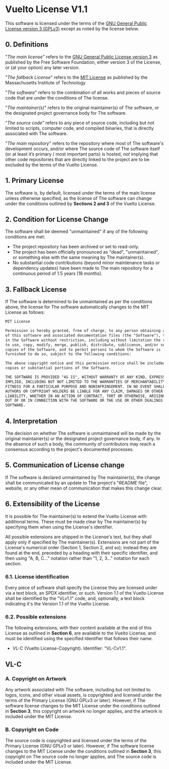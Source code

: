 # Vuelto License V1.1

This software is licensed under the terms of the [GNU General Public License version 3 (GPLv3)](https://www.gnu.org/licenses/gpl-3.0.en.html) except as noted by the license below.

## **0. Definitions**

"_The main license_" refers to the [GNU General Public License version 3](https://www.gnu.org/licenses/gpl-3.0.en.html) as published by the Free Software Foundation, either version 3 of the License, or (at your option) any later version.

"_The fallback License_" refers to the [MIT License](https://opensource.org/licenses/MIT) as published by the Massachusetts Institute of Technology

"_The software_" refers to the combination of all works and pieces of source code that are under the conditions of The license.

"_The maintainer(s)_" refers to the original maintainer(s) of The software, or the designated project governance body for The software.

“_The source code_” refers to any piece of source code, including but not limited to scripts, computer code, and compiled binaries, that is directly associated with The software.

"_The main repository_" refers to the repository where most of The software's development occurs, and/or where The source code of The software itself (or at least it’s primary / most important parts) is hosted, _not_ implying that other code repositories that are directly linked to the project are to be excluded by the terms of the Vuelto License.

## **1. Primary License**

The software is, by default, licensed under the terms of the main license unless otherwise specified, as the license of The software can change under the conditions outlined by **Sections 2 and 3** of the Vuelto License.

## **2. Condition for License Change**

The software shall be deemed "unmaintained" if any of the following conditions are met:

- The project repository has been archived or set to read-only.
- The project has been officially pronounced as "dead", "unmaintained", or something else with the same meaning by The maintainer(s).
- No substantial code contributions (beyond minor maintenance tasks or dependency updates) have been made to The main repository for a continuous period of 1.5 years (18 months).

## **3. Fallback License**

If The software is determined to be unmaintained as per the conditions above, the license for The software automatically changes to the MIT License as follows:

```txt
MIT License

Permission is hereby granted, free of charge, to any person obtaining a copy
of this software and associated documentation files (the "Software"), to deal
in the Software without restriction, including without limitation the rights
to use, copy, modify, merge, publish, distribute, sublicense, and/or sell
copies of the Software, and to permit persons to whom the Software is
furnished to do so, subject to the following conditions:

The above copyright notice and this permission notice shall be included in all
copies or substantial portions of the Software.

THE SOFTWARE IS PROVIDED "AS IS", WITHOUT WARRANTY OF ANY KIND, EXPRESS OR
IMPLIED, INCLUDING BUT NOT LIMITED TO THE WARRANTIES OF MERCHANTABILITY,
FITNESS FOR A PARTICULAR PURPOSE AND NONINFRINGEMENT. IN NO EVENT SHALL THE
AUTHORS OR COPYRIGHT HOLDERS BE LIABLE FOR ANY CLAIM, DAMAGES OR OTHER
LIABILITY, WHETHER IN AN ACTION OF CONTRACT, TORT OR OTHERWISE, ARISING FROM,
OUT OF OR IN CONNECTION WITH THE SOFTWARE OR THE USE OR OTHER DEALINGS IN THE
SOFTWARE.
```

## **4. Interpretation**

The decision on whether The software is unmaintained will be made by the original maintainer(s) or the designated project governance body, if any. In the absence of such a body, the community of contributors may reach a consensus according to the project's documented processes.

## **5. Communication of License change**

If The software is declared unmaintained by The maintainer(s), the change shall be communicated by an update to The project's "_README_ file", website, or any other mean of communication that makes this change clear.

## **6. Extensibility of the License**

It is possible for The maintainer(s) to extend the Vuelto License with additional terms. These must be made clear by The maintainer(s) by specifying them when using the License's identifier.

All possible extensions are shipped in the License's text, but they shall apply only if specified by The maintainer(s). Extensions are not part of the License's numerical order (Section 1, Section 2, and so); instead they are found at the end, preceded by a heading with their specific identifier, and then using "A, B, C..." notation rather than "1, 2, 3..." notation for each section.

### **6.1. License identification**

Every piece of software shall specify the License they are licensed under via a text block, an SPDX identifier, or such. Version 1.1 of the Vuelto License shall be identified by the "VLv1.1" code, and, optionally, a text block indicating it's the Version 1.1 of the Vuelto License.

### **6.2. Possible extensions**

The following extensions, with their content available at the end of this License as outlined in **Section 6**, are available to the Vuelto License, and must be identified using the specified Identifier that follows their name.

- VL-C (Vuelto License-Copyright). Identifier: "VL-Cv1.1".

<!-- BEGIN VL-C 1.1 ONLY -->
## VL-C

### **A. Copyright on Artwork**

Any artwork associated with The software, including but not limited to logos, icons, and other visual assets, is copyrighted and licensed under the terms of the Primary License (GNU GPLv3 or later). However, if The software license changes to the MIT License under the conditions outlined in **Section 3**, this copyright on artwork no longer applies, and the artwork is included under the MIT License.

### **B. Copyright on Code**

The source code is copyrighted and licensed under the terms of the Primary License (GNU GPLv3 or later). However, if The software license changes to the MIT License under the conditions outlined in **Section 3**, this copyright on The source code no longer applies, and The source code is included under the MIT License.
<!-- END VL-C 1.1 ONLY -->
